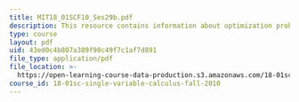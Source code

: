 ```yaml
---
title: MIT18_01SCF10_Ses29b.pdf
description: This resource contains information about optimization problems.
type: course
layout: pdf
uid: 43ed0c4b807a389f90c49f7c1af7d891
file_type: application/pdf
file_location: >-
  https://open-learning-course-data-production.s3.amazonaws.com/18-01sc-single-variable-calculus-fall-2010/43ed0c4b807a389f90c49f7c1af7d891_MIT18_01SCF10_Ses29b.pdf
course_id: 18-01sc-single-variable-calculus-fall-2010
---
```

